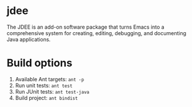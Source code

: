 # jdee
The JDEE is an add-on software package that turns Emacs into a comprehensive system for creating, editing, debugging, and documenting Java applications.

# Build options
1. Available Ant targets: ```ant -p```
2. Run unit tests: ```ant test```
3. Run JUnit tests: ```ant test-java```
3. Build project: ```ant bindist```
